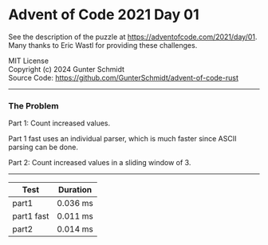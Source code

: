 # Advent of Code 2021 Day 01

See the description of the puzzle at <https://adventofcode.com/2021/day/01>.  
Many thanks to Eric Wastl for providing these challenges.

MIT License  
Copyright (c) 2024 Gunter Schmidt  
Source Code: <https://github.com/GunterSchmidt/advent-of-code-rust>

---
### The Problem

Part 1: Count increased values.

Part 1 fast uses an individual parser, which is much faster since ASCII parsing can be done.

Part 2: Count increased values in a sliding window of 3.


---

| Test       | Duration |
| -----      | -------- |
| part1      | 0.036 ms |
| part1 fast | 0.011 ms |
| part2      | 0.014 ms |

